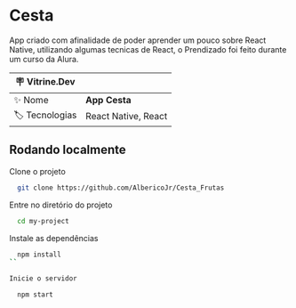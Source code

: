 # Cesta 

App criado com afinalidade de poder aprender um pouco sobre React Native, utilizando algumas tecnicas de React, o Prendizado foi feito durante um curso da Alura.

| :placard: Vitrine.Dev |     |
| -------------  | --- |
| :sparkles: Nome        | **App Cesta**
| :label: Tecnologias | React Native, React

## Rodando localmente

Clone o projeto

```bash
  git clone https://github.com/AlbericoJr/Cesta_Frutas
```

Entre no diretório do projeto

```bash
  cd my-project
```

Instale as dependências

```bash
  npm install
``

Inicie o servidor

  npm start

